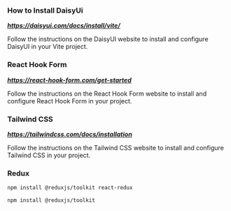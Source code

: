 ### How to Install DaisyUi
 ***https://daisyui.com/docs/install/vite/***

 Follow the instructions on the DaisyUI website to install and configure DaisyUI in your Vite project.

### React Hook Form
***https://react-hook-form.com/get-started***

Follow the instructions on the React Hook Form website to install and configure React Hook Form in your project.


### Tailwind CSS
***https://tailwindcss.com/docs/installation***

Follow the instructions on the Tailwind CSS website to install and configure Tailwind CSS in your project.

### Redux
```bash
npm install @reduxjs/toolkit react-redux
```
```bash
npm install @reduxjs/toolkit
```
